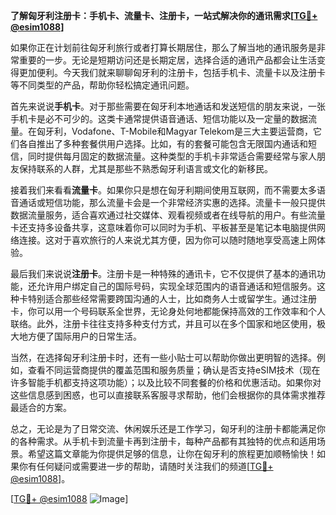 **了解匈牙利注册卡：手机卡、流量卡、注册卡，一站式解决你的通讯需求[[TG💪+ @esim1088](https://t.me/s/esim1088)]**

如果你正在计划前往匈牙利旅行或者打算长期居住，那么了解当地的通讯服务是非常重要的一步。无论是短期访问还是长期定居，选择合适的通讯产品都会让生活变得更加便利。今天我们就来聊聊匈牙利的注册卡，包括手机卡、流量卡以及注册卡等不同类型的产品，帮助你轻松搞定通讯问题。

首先来说说**手机卡**。对于那些需要在匈牙利本地通话和发送短信的朋友来说，一张手机卡是必不可少的。这类卡通常提供语音通话、短信功能以及一定量的数据流量。在匈牙利，Vodafone、T-Mobile和Magyar Telekom是三大主要运营商，它们各自推出了多种套餐供用户选择。比如，有的套餐可能包含无限国内通话和短信，同时提供每月固定的数据流量。这种类型的手机卡非常适合需要经常与家人朋友保持联系的人群，尤其是那些不熟悉匈牙利语言或文化的新移民。

接着我们来看看**流量卡**。如果你只是想在匈牙利期间使用互联网，而不需要太多语音通话或短信功能，那么流量卡会是一个非常经济实惠的选择。流量卡一般只提供数据流量服务，适合喜欢通过社交媒体、观看视频或者在线导航的用户。有些流量卡还支持多设备共享，这意味着你可以同时为手机、平板甚至是笔记本电脑提供网络连接。这对于喜欢旅行的人来说尤其方便，因为你可以随时随地享受高速上网体验。

最后我们来说说**注册卡**。注册卡是一种特殊的通讯卡，它不仅提供了基本的通讯功能，还允许用户绑定自己的国际号码，实现全球范围内的语音通话和短信服务。这种卡特别适合那些经常需要跨国沟通的人士，比如商务人士或留学生。通过注册卡，你可以用一个号码联系全世界，无论身处何地都能保持高效的工作效率和个人联络。此外，注册卡往往支持多种支付方式，并且可以在多个国家和地区使用，极大地方便了国际用户的日常生活。

当然，在选择匈牙利注册卡时，还有一些小贴士可以帮助你做出更明智的选择。例如，查看不同运营商提供的覆盖范围和服务质量；确认是否支持eSIM技术（现在许多智能手机都支持这项功能）；以及比较不同套餐的价格和优惠活动。如果你对这些信息感到困惑，也可以直接联系客服寻求帮助，他们会根据你的具体需求推荐最适合的方案。

总之，无论是为了日常交流、休闲娱乐还是工作学习，匈牙利的注册卡都能满足你的各种需求。从手机卡到流量卡再到注册卡，每种产品都有其独特的优点和适用场景。希望这篇文章能为你提供足够的信息，让你在匈牙利的旅程更加顺畅愉快！如果你有任何疑问或需要进一步的帮助，请随时关注我们的频道[[TG💪+ @esim1088](https://t.me/s/esim1088)]。

[[TG💪+ @esim1088](https://t.me/s/esim1088) ![Image](https://i.postimg.cc/4NQfJmqS/Snipaste-2025-05-13-00-14-12.png)]